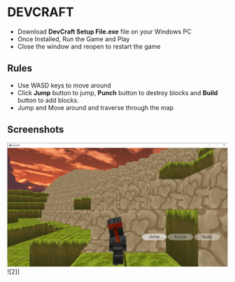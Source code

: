 # DEVCRAFT

 - Download **DevCraft Setup File.exe** file on your Windows PC
 - Once Installed, Run the Game and Play
 - Close the window and reopen to restart the game

## Rules
- Use WASD keys to move around
- Click **Jump** button to jump, **Punch** button to destroy blocks and **Build** button to add blocks.
- Jump and Move around and traverse through the map

## Screenshots
 ![1](https://github.com/Roopesh16/UnityGames/blob/main/DevCraft/Pics/Opening.png)
 ![2](
